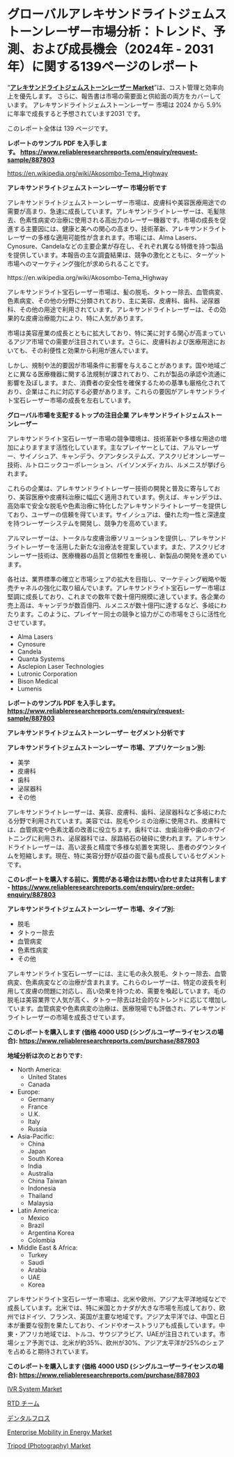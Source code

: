 <p><h1>グローバルアレキサンドライトジェムストーンレーザー市場分析：トレンド、予測、および成長機会（2024年 - 2031年）に関する139ページのレポート</h1></p><p>&ldquo;<strong><a href="https://www.reliableresearchreports.com/alexandrite-gemstone-lasers-r887803">アレキサンドライトジェムストーンレーザー Market</a></strong>&rdquo;は、コスト管理と効率向上を優先します。 さらに、報告書は市場の需要面と供給面の両方をカバーしています。 アレキサンドライトジェムストーンレーザー 市場は 2024 から 5.9% に年率で成長すると予想されています2031 です。</p>
<p>このレポート全体は 139 ページです。</p>
<p><strong>レポートのサンプル PDF を入手します。&nbsp;<a href="https://www.reliableresearchreports.com/enquiry/request-sample/887803">https://www.reliableresearchreports.com/enquiry/request-sample/887803</a></strong></p>
<p><a href="https://en.wikipedia.org/wiki/Akosombo-Tema_Highway">https://en.wikipedia.org/wiki/Akosombo-Tema_Highway</a></p>
<p><strong>アレキサンドライトジェムストーンレーザー 市場分析です</strong></p>
<p><p>アレキサンドライトジェムストーンレーザー市場は、皮膚科や美容医療用途での需要が高まり、急速に成長しています。アレキサンドライトレーザーは、毛髪除去、色素性病変の治療に使用される高出力のレーザー機器です。市場の成長を促進する主要因には、健康と美への関心の高まり、技術革新、アレキサンドライトレーザーの多様な適用可能性が含まれます。市場には、Alma Lasers、Cynosure、Candelaなどの主要企業が存在し、それぞれ異なる特徴を持つ製品を提供しています。本報告の主な調査結果は、競争の激化とともに、ターゲット市場へのマーケティング強化が求められることです。</p></p>
<p>https://en.wikipedia.org/wiki/Akosombo-Tema_Highway</p>
<p><p>アレキサンドライト宝石レーザー市場は、髪の脱毛、タトゥー除去、血管病変、色素病変、その他の分野に分類されており、主に美容、皮膚科、歯科、泌尿器科、その他の用途で利用されています。アレキサンドライトレーザーは、その効果的な皮膚治療能力により、特に人気があります。</p><p>市場は美容産業の成長とともに拡大しており、特に美に対する関心が高まっているアジア市場での需要が注目されています。さらに、皮膚科および医療用途においても、その利便性と効果から利用が進んでいます。</p><p>しかし、規制や法的要因が市場条件に影響を与えることがあります。国や地域ごとに異なる医療機器に関する法規制が課されており、これが製品の承認や流通に影響を及ぼします。また、消費者の安全性を確保するための基準も厳格化されており、企業はこれに対応する必要があります。これらの要因がアレキサンドライト宝石レーザー市場の成長を左右しています。</p></p>
<p><strong>グローバル市場を支配するトップの注目企業 アレキサンドライトジェムストーンレーザー</strong></p>
<p><p>アレキサンドライト宝石レーザー市場の競争環境は、技術革新や多様な用途の増加によりますます活性化しています。主なプレイヤーとしては、アルマレーザー、サイノシュア、キャンデラ、クアンタシステムズ、アスクリピオンレーザー技術、ルトロニックコーポレーション、バイソンメディカル、ルメニスが挙げられます。</p><p>これらの企業は、アレキサンドライトレーザー技術の開発と普及に寄与しており、美容医療や皮膚科治療に幅広く適用されています。例えば、キャンデラは、高効率で安全な脱毛や色素治療に特化したアレキサンドライトレーザーを提供しており、ユーザーの信頼を得ています。サイノシュアは、優れた均一性と深達度を持つレーザーシステムを開発し、競争力を高めています。</p><p>アルマレーザーは、トータルな皮膚治療ソリューションを提供し、アレキサンドライトレーザーを活用した新たな治療法を提案しています。また、アスクリピオンレーザー技術は、医療機器の品質と信頼性を重視し、新製品の開発を進めています。</p><p>各社は、業界標準の確立と市場シェアの拡大を目指し、マーケティング戦略や販売チャネルの強化に取り組んでいます。アレキサンドライト宝石レーザー市場は堅調に成長しており、これまでの数年で数十億円規模に達しています。各企業の売上高は、キャンデラが数百億円、ルメニスが数十億円に達するなど、多岐にわたります。このように、プレイヤー同士の競争と協力がこの市場をさらに活性化させています。</p></p>
<p><ul><li>Alma Lasers</li><li>Cynosure</li><li>Candela</li><li>Quanta Systems</li><li>Asclepion Laser Technologies</li><li>Lutronic Corporation</li><li>Bison Medical</li><li>Lumenis</li></ul></p>
<p><strong>レポートのサンプル PDF を入手します。 <a href="https://www.reliableresearchreports.com/enquiry/request-sample/887803">https://www.reliableresearchreports.com/enquiry/request-sample/887803</a></strong></p>
<p><strong>アレキサンドライトジェムストーンレーザー セグメント分析です</strong></p>
<p><strong>アレキサンドライトジェムストーンレーザー 市場、アプリケーション別:</strong></p>
<p><ul><li>美学</li><li>皮膚科</li><li>歯科</li><li>泌尿器科</li><li>その他</li></ul></p>
<p><p>アレキサンドライトレーザーは、美容、皮膚科、歯科、泌尿器科など多岐にわたる分野で利用されています。美容では、脱毛やシミの治療に使用され、皮膚科では、血管病変や色素沈着の改善に役立ちます。歯科では、虫歯治療や歯のホワイトニングに利用され、泌尿器科では、尿路結石の破砕に使われます。アレキサンドライトレーザーは、高い波長と精度で多様な処置を実現し、患者のダウンタイムを短縮します。現在、特に美容分野が収益の面で最も成長しているセグメントです。</p></p>
<p><strong>このレポートを購入する前に、質問がある場合はお問い合わせまたは共有します - <a href="https://www.reliableresearchreports.com/enquiry/pre-order-enquiry/887803">https://www.reliableresearchreports.com/enquiry/pre-order-enquiry/887803</a></strong></p>
<p><strong>アレキサンドライトジェムストーンレーザー 市場、タイプ別:</strong></p>
<p><ul><li>脱毛</li><li>タトゥー除去</li><li>血管病変</li><li>色素性病変</li><li>その他</li></ul></p>
<p><p>アレキサンドライト宝石レーザーには、主に毛の永久脱毛、タトゥー除去、血管病変、色素病変などの治療が含まれます。これらのレーザーは、特定の波長を利用して皮膚の問題に対応し、高い効果を持つため、需要を喚起しています。毛の脱毛は美容業界で人気が高く、タトゥー除去は社会的なトレンドに応じて増加しています。血管病変や色素病変の治療は、医療現場でも評価され、アレキサンドライトレーザーの市場を成長させています。</p></p>
<p><strong>このレポートを購入します (価格 4000 USD (シングルユーザーライセンスの場合): <a href="https://www.reliableresearchreports.com/purchase/887803">https://www.reliableresearchreports.com/purchase/887803</a></strong></p>
<p><strong>地域分析は次のとおりです:</strong></p>
<p><ul>
    <li>
        North America:
        <ul>
            <li>United States</li>
            <li>Canada</li>
        </ul>
    </li>
    <li>
        Europe:
        <ul>
            <li>Germany</li>
            <li>France</li>
            <li>U.K.</li>
            <li>Italy</li>
            <li>Russia</li>
        </ul>
    </li>
    <li>
        Asia-Pacific:
        <ul>
            <li>China</li>
            <li>Japan</li>
            <li>South Korea</li>
            <li>India</li>
            <li>Australia</li>
            <li>China Taiwan</li>
            <li>Indonesia</li>
            <li>Thailand</li>
            <li>Malaysia</li>
        </ul>
    </li>
    <li>
        Latin America:
        <ul>
            <li>Mexico</li>
            <li>Brazil</li>
            <li>Argentina Korea</li>
            <li>Colombia</li>
        </ul>
    </li>
    <li>
        Middle East & Africa:
        <ul>
            <li>Turkey</li>
            <li>Saudi</li>
            <li>Arabia</li>
            <li>UAE</li>
            <li>Korea</li>
        </ul>
    </li>
    </ul></p>
<p><p>アレキサンドライト宝石レーザー市場は、北米や欧州、アジア太平洋地域などで成長しています。北米では、特に米国とカナダが大きな市場を形成しており、欧州ではドイツ、フランス、英国が主要な地域です。アジア太平洋では、中国と日本が重要な役割を果たしており、インドやオーストラリアも成長しています。中東・アフリカ地域では、トルコ、サウジアラビア、UAEが注目されています。市場シェア予測では、北米が約35%、欧州が30%、アジア太平洋が25%のシェアを占めると期待されています。</p></p>
<p><strong>このレポートを購入します (価格 4000 USD (シングルユーザーライセンスの場合): <a href="https://www.reliableresearchreports.com/purchase/887803">https://www.reliableresearchreports.com/purchase/887803</a></strong></p>
<p><p><a href="https://medium.com/@marisolking1/ivr-system-industry-forecast-market-shifts-and-strategic-imperatives-2024-2031-cf6c9d4687b7">IVR System Market</a></p><p><a href="https://medium.com/@mariek11927/rtd-ready-to-drink-%E3%83%86%E3%82%A3%E3%83%BC%E5%B8%82%E5%A0%B4%E8%A6%8F%E6%A8%A1%E3%81%8A%E3%82%88%E3%81%B3%E3%82%B7%E3%82%A7%E3%82%A2%E5%88%86%E6%9E%90-%E6%88%90%E9%95%B7%E5%8B%95%E5%90%91%E3%81%8A%E3%82%88%E3%81%B3%E4%BA%88%E6%B8%AC-2024%E5%B9%B4-2031%E5%B9%B4-38ff3b0da3aa">RTD チーム</a></p><p><a href="https://medium.com/@lenorakris2023/%E3%83%87%E3%83%B3%E3%82%BF%E3%83%AB%E3%83%95%E3%83%AD%E3%82%B9%E5%B8%82%E5%A0%B4%E3%82%B7%E3%82%A7%E3%82%A2%E3%81%A8%E5%B8%82%E5%A0%B4%E5%88%86%E6%9E%90-%E6%88%90%E9%95%B7%E3%83%88%E3%83%AC%E3%83%B3%E3%83%89%E3%81%A8%E4%BA%88%E6%B8%AC-2024%E5%B9%B4%E3%81%8B%E3%82%892031%E5%B9%B4%E3%81%AE%E6%9C%9F%E9%96%93-c0065c94730e">デンタルフロス</a></p><p><a href="https://issuu.com/reportprime-2/docs/enterprise-mobility-in-energy-marke_62b68dd5f0e478">Enterprise Mobility in Energy Market</a></p><p><a href="https://github.com/sofayahoo2023/Market-Research-Report-List-6/blob/main/tripod-photography-market.md">Tripod (Photography) Market</a></p></p>